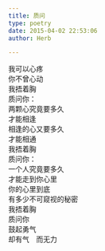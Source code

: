```yaml
---  
title: 质问  
type: poetry  
date: 2015-04-02 22:53:06  
author: Herb  

---  
```

我可以心疼  
你不曾心动    
我捂着胸  
质问你：  
两颗心究竟要多久  
才能相逢  
相逢的心又要多久  
才能相通    
我捂着胸  
质问你：  
一个人究竟要多久  
才能走到你心里  
你的心里到底  
有多少不可窥视的秘密    
我捂着胸  
质问你  
鼓起勇气  
却有气　而无力